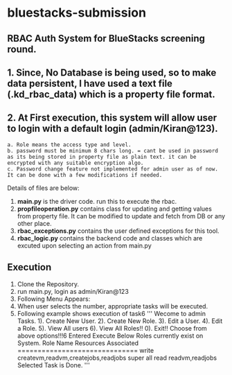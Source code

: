 # bluestacks-submission
## RBAC Auth System for BlueStacks screening round.
## 1. Since, No Database is being used, so to make data persistent, I have used a text file (.kd_rbac_data) which is a property file format.
## 2. At First execution, this system will allow user to login with a default login (admin/Kiran@123).
    a. Role means the access type and level.
    b. password must be minimum 8 chars long. = cant be used in password as its being stored in property file as plain text. it can be encrypted with any suitable encryption algo.
    c. Password change feature not implemented for admin user as of now. It can be done with a few modifications if needed.

Details of files are below:
1. **main.py** is the driver code. run this to execute the rbac.
2. **propfileoperation.py** contains class for updating and getting values from property file. It can be modified to update and fetch from DB or any other place.
3. **rbac_exceptions.py** contains the user defined exceptions for this tool.
4. **rbac_logic.py** contains the backend code and classes which are excuted upon selecting an action from main.py

## Execution
1. Clone the Repository.
2. run main.py, login as admin/Kiran@123
3. Following Menu Appears:
4. When user selects the number, appropriate tasks will be executed.
5. Following example shows execution of task6
'''
Wecome to admin Tasks.
1). Create New User.
2). Create New Role.
3). Edit a User.
4). Edit a Role.
5). View All users
6). View All Roles!!
0). Exit!!
Choose from above options!!!6
Entered Execute
Below Roles currently exist on System.
Role Name       Resources Associated
==============================
write           createvm,readvm,createjobs,readjobs
super           all
read            readvm,readjobs
Selected Task is Done.
'''
